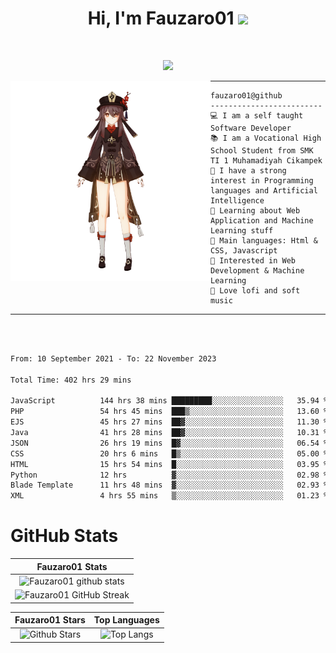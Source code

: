 <h1 align="center">
Hi, I'm Fauzaro01
  <img src="https://media.giphy.com/media/hvRJCLFzcasrR4ia7z/giphy.gif" width="30"></h1>
<br/>

<p align="center">
  <a href="https://github.com/DenverCoder1/readme-typing-svg"><img src="https://readme-typing-svg.herokuapp.com?lines=zZz;Full+Stack+Web+Developer;Student;Software%20Develover;Always%20learning%20new%20things&center=true&width=380&height=45"></a>
</p>

<img align="left" src="/assets/icon2.png" alt="Zeen" width="320" height="320" />
<hr>

```
fauzaro01@github
-------------------------
💻 I am a self taught Software Developer
📚 I am a Vocational High School Student from SMK TI 1 Muhamadiyah Cikampek
📝 I have a strong interest in Programming languages and Artificial Intelligence
🌱 Learning about Web Application and Machine Learning stuff
🌟 Main languages: Html & CSS, Javascript
🚩 Interested in Web Development & Machine Learning
🎵 Love lofi and soft music
```

<hr>
<br>
<br>
<div align="left">
<!--START_SECTION:waka-->

```txt
From: 10 September 2021 - To: 22 November 2023

Total Time: 402 hrs 29 mins

JavaScript          144 hrs 38 mins █████████░░░░░░░░░░░░░░░░   35.94 %
PHP                 54 hrs 45 mins  ███▒░░░░░░░░░░░░░░░░░░░░░   13.60 %
EJS                 45 hrs 27 mins  ██▓░░░░░░░░░░░░░░░░░░░░░░   11.30 %
Java                41 hrs 28 mins  ██▓░░░░░░░░░░░░░░░░░░░░░░   10.31 %
JSON                26 hrs 19 mins  █▓░░░░░░░░░░░░░░░░░░░░░░░   06.54 %
CSS                 20 hrs 6 mins   █▒░░░░░░░░░░░░░░░░░░░░░░░   05.00 %
HTML                15 hrs 54 mins  █░░░░░░░░░░░░░░░░░░░░░░░░   03.95 %
Python              12 hrs          ▓░░░░░░░░░░░░░░░░░░░░░░░░   02.98 %
Blade Template      11 hrs 48 mins  ▓░░░░░░░░░░░░░░░░░░░░░░░░   02.93 %
XML                 4 hrs 55 mins   ▒░░░░░░░░░░░░░░░░░░░░░░░░   01.23 %
```

<!--END_SECTION:waka-->
</div>

# GitHub Stats

|                                                            Fauzaro01 Stats                                                            |
| :--------------------------------------------------------------------------------------------------------------------------------------------: |
|        ![Fauzaro01 github stats](https://github-readme-stats.vercel.app/api?username=Fauzaro01&show_icons=true&theme=algolia)        |
|              ![Fauzaro01 GitHub Streak](https://github-readme-streak-stats.herokuapp.com/?user=Fauzaro01&theme=algolia)              |

|                                                                                              Fauzaro01 Stars                                                                                              |                                                           Top Languages                                                           |
| :----------------------------------------------------------------------------------------------------------------------------------------------------------------------------------------------------------------: | :-------------------------------------------------------------------------------------------------------------------------------: |
| ![Github Stars](https://github-readme-stats.vercel.app/api?username=Fauzaro01&show_icons=true&locale=en&count_private=true&hide_rank=true&custom_title=My%20GitHub%20Stats&disable_animations=true&theme=algolia) | ![Top Langs](https://github-readme-stats.vercel.app/api/top-langs/?username=Fauzaro01&langs_count=8&theme=algolia&layout=compact) |


